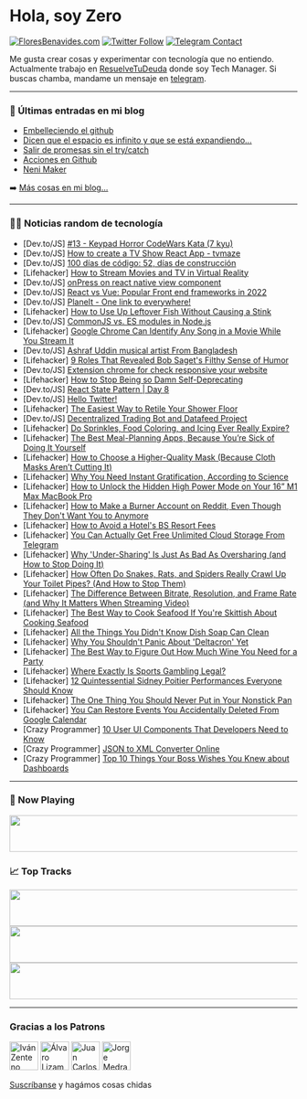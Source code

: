 # Hola, soy Zero

[![FloresBenavides.com](https://img.shields.io/website?down_message=oops&label=MiBlog&style=for-the-badge&up_message=online&url=https%3A%2F%2Ffloresbenavides.com)](https://floresbenavides.com) [![Twitter Follow](https://img.shields.io/twitter/follow/ZeroDragon?color=%231DA1F2&label=Follow&logo=twitter&logoColor=ffffff&style=for-the-badge)](https://twitter.com/zerodragon) [![Telegram Contact](https://img.shields.io/badge/escr%C3%ADbeme-ZeroDragon-%2326A5E4?style=for-the-badge&logo=telegram)](https://t.me/zerodragon)

Me gusta crear cosas y experimentar con tecnología que no entiendo.
Actualmente trabajo en [ResuelveTuDeuda](http://github.com/resuelve) donde soy Tech Manager.
Si buscas chamba, mandame un mensaje en [telegram](https://t.me/zerodragon).

---

### 📕 Últimas entradas en mi blog
<!-- BLOG-POST-LIST:START -->
- [Embelleciendo el github](https://floresbenavides.com/embelleciendo-el-github/)
- [Dicen que el espacio es infinito y que se está expandiendo…](https://floresbenavides.com/dicen-que-el-espacio-es-infinito-y-que-se-esta-expandiendo/)
- [Salir de promesas sin el try/catch](https://floresbenavides.com/salir-de-promesas-sin-el-try-catch/)
- [Acciones en Github](https://floresbenavides.com/acciones-en-github/)
- [Neni Maker](https://floresbenavides.com/neni-maker/)
<!-- BLOG-POST-LIST:END -->

➡️ [Más cosas en mi blog...](https://floresbenavides.com)

---

### 👨‍💻 Noticias random de tecnología
<!-- TECH-POSTS:START -->
- [Dev.to/JS] [#13 - Keypad Horror                CodeWars Kata &lpar;7 kyu&rpar;](https://dev.to/cesar__dlr/13-keypad-horror-codewars-kata-7-kyu-2hn7)
- [Dev.to/JS] [How to create a TV Show React App - tvmaze](https://dev.to/rodrigolazo/how-to-create-a-tv-show-react-app-tvmaze-f21)
- [Dev.to/JS] [100 días de código: 52, días de construcción](https://dev.to/darito/100-dias-de-codigo-52-dias-de-construccion-i00)
- [Lifehacker] [How to Stream Movies and TV in Virtual Reality](https://lifehacker.com/how-to-stream-movies-and-tv-in-virtual-reality-1848340674)
- [Dev.to/JS] [onPress on react native view component](https://dev.to/ravics09/onpress-on-react-native-view-component-3dfo)
- [Dev.to/JS] [React vs Vue: Popular Front end frameworks in 2022](https://dev.to/heritio/react-vs-vue-popular-front-end-frameworks-in-2021-503p)
- [Dev.to/JS] [PlaneIt - One link to everywhere!](https://dev.to/imadithya/planeit-one-link-to-everywhere-4dj8)
- [Lifehacker] [How to Use Up Leftover Fish Without Causing a Stink](https://lifehacker.com/how-to-use-up-leftover-fish-without-causing-a-stink-1848339763)
- [Dev.to/JS] [CommonJS vs. ES modules in Node.js](https://dev.to/logrocket/commonjs-vs-es-modules-in-nodejs-2eo1)
- [Lifehacker] [Google Chrome Can Identify Any Song in a Movie While You Stream It](https://lifehacker.com/google-chrome-can-identify-any-song-in-a-movie-while-yo-1848338495)
- [Dev.to/JS] [Ashraf Uddin musical artist From Bangladesh](https://dev.to/ashrafuddinbd/ashraf-uddin-musical-artist-from-bangladesh-2b75)
- [Lifehacker] [9 Roles That Revealed Bob Saget&#39;s Filthy Sense of Humor](https://lifehacker.com/9-roles-that-revealed-bob-sagets-filthy-sense-of-humor-1848337727)
- [Dev.to/JS] [Extension chrome for check responsive your website](https://dev.to/arsalannury/extension-chrome-for-check-responsive-your-website-8c6)
- [Lifehacker] [How to Stop Being so Damn Self-Deprecating](https://lifehacker.com/how-to-stop-being-so-damn-self-deprecating-1848316538)
- [Dev.to/JS] [React State Pattern | Day 8](https://dev.to/developerioweb/react-state-pattern-day-8-5e03)
- [Dev.to/JS] [Hello Twitter!](https://dev.to/michalgornicki/hello-twitter-20lg)
- [Lifehacker] [The Easiest Way to Retile Your Shower Floor](https://lifehacker.com/the-easiest-way-to-retile-your-shower-floor-1848338026)
- [Dev.to/JS] [Decentralized Trading Bot and Datafeed Project](https://dev.to/r3alst/decentralized-trading-bot-and-datafeed-project-4ad)
- [Lifehacker] [Do Sprinkles, Food Coloring, and Icing Ever Really Expire?](https://lifehacker.com/do-sprinkles-food-coloring-and-icing-ever-really-expi-1848338800)
- [Lifehacker] [The Best Meal-Planning Apps, Because You’re Sick of Doing It Yourself](https://lifehacker.com/the-best-meal-planning-apps-because-you-re-sick-of-doi-1848337864)
- [Lifehacker] [How to Choose a Higher-Quality Mask &lpar;Because Cloth Masks Aren’t Cutting It&rpar;](https://lifehacker.com/how-to-buy-a-high-quality-mask-1846153740)
- [Lifehacker] [Why You Need Instant Gratification, According to Science](https://lifehacker.com/why-you-need-instant-gratification-according-to-scienc-1848331132)
- [Lifehacker] [How to Unlock the Hidden High Power Mode on Your 16” M1 Max MacBook Pro](https://lifehacker.com/how-to-unlock-the-hidden-high-power-mode-on-your-16-m1-1848312549)
- [Lifehacker] [How to Make a Burner Account on Reddit, Even Though They Don&#39;t Want You to Anymore](https://lifehacker.com/how-to-make-a-burner-account-on-reddit-even-though-the-1848336857)
- [Lifehacker] [How to Avoid a Hotel&#39;s BS Resort Fees](https://lifehacker.com/how-to-avoid-a-hotels-bullshit-resort-fees-1848335421)
- [Lifehacker] [You Can Actually Get Free Unlimited Cloud Storage From Telegram](https://lifehacker.com/you-can-actually-get-free-unlimited-cloud-storage-from-1848337055)
- [Lifehacker] [Why &#39;Under-Sharing&#39; Is Just As Bad As Oversharing &lpar;and How to Stop Doing It&rpar;](https://lifehacker.com/why-under-sharing-is-just-as-bad-as-oversharing-and-ho-1848317273)
- [Lifehacker] [How Often Do Snakes, Rats, and Spiders Really Crawl Up Your Toilet Pipes? &lpar;And How to Stop Them&rpar;](https://lifehacker.com/how-often-do-snakes-rats-and-spiders-really-crawl-up-1848335336)
- [Lifehacker] [The Difference Between Bitrate, Resolution, and Frame Rate &lpar;and Why It Matters When Streaming Video&rpar;](https://lifehacker.com/the-difference-between-bitrate-resolution-and-frame-r-1848333060)
- [Lifehacker] [The Best Way to Cook Seafood If You&#39;re Skittish About Cooking Seafood](https://lifehacker.com/the-best-way-to-cook-seafood-if-youre-skittish-about-co-1848334399)
- [Lifehacker] [All the Things You Didn&#39;t Know Dish Soap Can Clean](https://lifehacker.com/all-the-things-you-didnt-know-dish-soap-can-clean-1848332952)
- [Lifehacker] [Why You Shouldn&#39;t Panic About &#39;Deltacron&#39; Yet](https://lifehacker.com/why-you-shouldnt-panic-about-deltacron-yet-1848334101)
- [Lifehacker] [The Best Way to Figure Out How Much Wine You Need for a Party](https://lifehacker.com/the-best-way-to-figure-out-how-much-wine-you-need-for-a-1848334096)
- [Lifehacker] [Where Exactly Is Sports Gambling Legal?](https://lifehacker.com/where-exactly-is-sports-gambling-legal-1848333429)
- [Lifehacker] [12 Quintessential Sidney Poitier Performances Everyone Should Know](https://lifehacker.com/12-quintessential-sidney-poitier-performances-everyone-1848331069)
- [Lifehacker] [The One Thing You Should Never Put in Your Nonstick Pan](https://lifehacker.com/the-one-thing-you-should-never-put-in-your-nonstick-pan-1848332657)
- [Lifehacker] [You Can Restore Events You Accidentally Deleted From Google Calendar](https://lifehacker.com/you-can-restore-events-you-accidentally-deleted-from-go-1848331447)
- [Crazy Programmer] [10 User UI Components That Developers Need to Know](https://www.thecrazyprogrammer.com/2022/01/user-ui-components-that-developers-need-to-know.html)
- [Crazy Programmer] [JSON to XML Converter Online](https://www.thecrazyprogrammer.com/2022/01/json-to-xml-converter.html)
- [Crazy Programmer] [Top 10 Things Your Boss Wishes You Knew about Dashboards](https://www.thecrazyprogrammer.com/2022/01/top-10-things-your-boss-wishes-you-knew-about-dashboards.html)<!-- TECH-POSTS:END -->

---

### 🎵 Now Playing
<a href="https://spotify-now-playing-dun.vercel.app/now-playing?open"><img src="https://spotify-now-playing-dun.vercel.app/now-playing" width="540" height="64"></a>

### 📈 Top Tracks
<a href="https://spotify-now-playing-dun.vercel.app/top-tracks?i=1&open"><img src="https://spotify-now-playing-dun.vercel.app/top-tracks?i=1" width="540" height="64"></a>
<a href="https://spotify-now-playing-dun.vercel.app/top-tracks?i=2&open"><img src="https://spotify-now-playing-dun.vercel.app/top-tracks?i=2" width="540" height="64"></a>
<a href="https://spotify-now-playing-dun.vercel.app/top-tracks?i=3&open"><img src="https://spotify-now-playing-dun.vercel.app/top-tracks?i=3" width="540" height="64"></a>

---

### Gracias a los Patrons
[<img src="https://avatars.githubusercontent.com/u/243380?v=4" alt="Iván Zenteno" width="50px">](https://github.com/k001) [<img src="https://avatars.githubusercontent.com/u/19955639?v=4" alt="Álvaro Lizama" width="50px">](https://github.com/alvarolizama) [<img src="https://avatars.githubusercontent.com/u/2718753?v=4" alt="Juan Carlos Ruiz" width="50px">](https://github.com/JuanCrg90) [<img src="https://avatars.githubusercontent.com/u/37025?v=4" alt="Jorge Medrano" width="50px">](https://github.com/h1pp1e) 

[Suscríbanse](https://www.patreon.com/zerodragon) y hagámos cosas chidas
